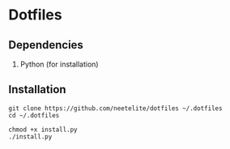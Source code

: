 # Dotfiles

## Dependencies
1. Python (for installation)

## Installation
```console
git clone https://github.com/neetelite/dotfiles ~/.dotfiles
cd ~/.dotfiles

chmod +x install.py
./install.py
```
